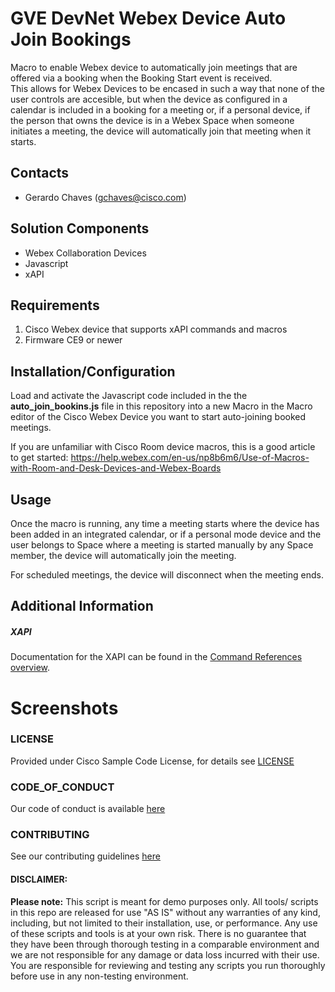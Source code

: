 # GVE DevNet Webex Device Auto Join Bookings
Macro to enable Webex device to automatically join meetings that are offered via a booking when the Booking Start 
event is received.  
This allows for Webex Devices to be encased in such a way that none of the user controls are accesible, but when the device 
as configured in a calendar is included in a booking for a meeting or, if a personal device, if the person that owns the device is in a Webex Space when someone initiates a meeting, the device will automatically join that meeting when it starts.

## Contacts
* Gerardo Chaves (gchaves@cisco.com)


## Solution Components
* Webex Collaboration Devices
* Javascript
* xAPI

## Requirements
1. Cisco Webex device that supports xAPI commands and macros
3. Firmware CE9 or newer

## Installation/Configuration

Load and activate the Javascript code included in the the **auto_join_bookins.js** file in this repository into a new Macro in the Macro editor of the Cisco Webex Device you want to start auto-joining booked meetings.   
 
If you are unfamiliar with Cisco Room device macros, this is a good article to get started:
https://help.webex.com/en-us/np8b6m6/Use-of-Macros-with-Room-and-Desk-Devices-and-Webex-Boards




## Usage

Once the macro is running, any time a meeting starts where the device has been added in an integrated calendar, or if a personal mode device and the user belongs to Space where a meeting is started manually by any Space member, the device will automatically join the meeting. 

For scheduled meetings, the device will disconnect when the meeting ends. 

## Additional Information
##### XAPI

Documentation for the XAPI can be found in the [Command References overview](https://www.cisco.com/c/en/us/support/collaboration-endpoints/telepresence-quick-set-series/products-command-reference-list.html).




# Screenshots



### LICENSE

Provided under Cisco Sample Code License, for details see [LICENSE](LICENSE.md)

### CODE_OF_CONDUCT

Our code of conduct is available [here](CODE_OF_CONDUCT.md)

### CONTRIBUTING

See our contributing guidelines [here](CONTRIBUTING.md)

#### DISCLAIMER:
<b>Please note:</b> This script is meant for demo purposes only. All tools/ scripts in this repo are released for use "AS IS" without any warranties of any kind, including, but not limited to their installation, use, or performance. Any use of these scripts and tools is at your own risk. There is no guarantee that they have been through thorough testing in a comparable environment and we are not responsible for any damage or data loss incurred with their use.
You are responsible for reviewing and testing any scripts you run thoroughly before use in any non-testing environment.